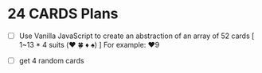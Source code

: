 # 24 CARDS Plans

- [ ] Use Vanilla JavaScript to create an abstraction of an array of 52 cards [ 1~13 * 4 suits (❤️ 🍀 ♦️ ♠️) ] For example: ❤️9

- [ ] get 4 random cards
